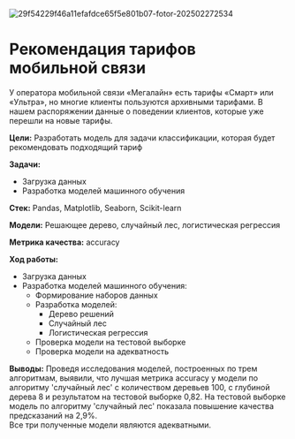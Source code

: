 ![29f54229f46a11efafdce65f5e801b07-fotor-202502272534](https://github.com/user-attachments/assets/287a5c8f-8d7e-4e25-8b49-597b62687ba5)
# Рекомендация тарифов мобильной связи
У оператора мобильной связи «Мегалайн» есть тарифы «Смарт» или «Ультра», но многие клиенты пользуются архивными тарифами. В нашем распоряжении данные о поведении клиентов, которые уже перешли на новые тарифы.

**Цели:** Разработать модель для задачи классификации, которая будет рекомендовать подходящий тариф

**Задачи:**  
- Загрузка данных  
- Разработка моделей машинного обучения  
  
**Стек:**  Pandas, Matplotlib, Seaborn, Scikit-learn

**Модели:** Решающее дерево, случайный лес, логистическая регрессия

**Метрика качества:** accuracy

**Ход работы:**  
- Загрузка данных
- Разработка моделей машинного обучения:
  - Формирование наборов данных
  - Разработка моделей:
    - Дерево решений
    - Случайный лес
    - Логистическая регрессия
  - Проверка модели на тестовой выборке
  - Проверка модели на адекватность
      
**Выводы:**
Проведя исследования моделей, построенных по трем алгоритмам, выявили, что лучшая метрика accuracy у модели по алгоритму 'случайный лес' с количеством деревьев 100, с глубиной дерева 8 и результатом на тестовой выборке 0,82. 
На тестовой выборке модель по алгоритму 'случайный лес' показала повышение качества предсказаний на 2,9%.  
Все три полученные модели являются адекватными.


